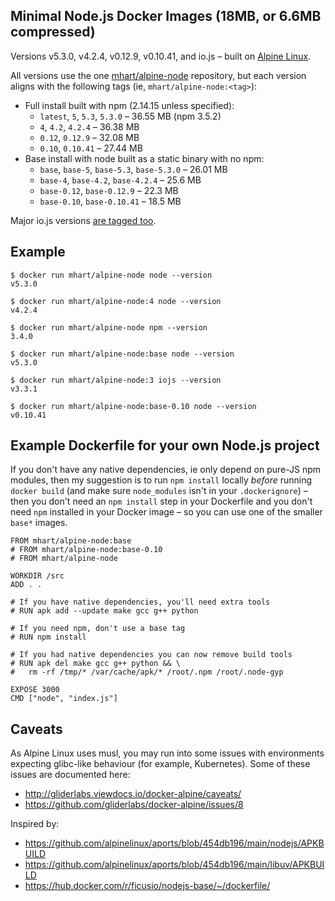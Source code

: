 Minimal Node.js Docker Images (18MB, or 6.6MB compressed)
---------------------------------------------------------

Versions v5.3.0, v4.2.4, v0.12.9, v0.10.41, and io.js – built on [Alpine Linux](https://alpinelinux.org/).

All versions use the one [mhart/alpine-node](https://hub.docker.com/r/mhart/alpine-node/) repository,
but each version aligns with the following tags (ie, `mhart/alpine-node:<tag>`):

- Full install built with npm (2.14.15 unless specified):
  - `latest`, `5`, `5.3`, `5.3.0` – 36.55 MB (npm 3.5.2)
  - `4`, `4.2`, `4.2.4` – 36.38 MB
  - `0.12`, `0.12.9` – 32.08 MB
  - `0.10`, `0.10.41` – 27.44 MB
- Base install with node built as a static binary with no npm:
  - `base`, `base-5`, `base-5.3`, `base-5.3.0` – 26.01 MB
  - `base-4`, `base-4.2`, `base-4.2.4` – 25.6 MB
  - `base-0.12`, `base-0.12.9` – 22.3 MB
  - `base-0.10`, `base-0.10.41` – 18.5 MB

Major io.js versions [are tagged too](https://hub.docker.com/r/mhart/alpine-node/tags/).

Example
-------

    $ docker run mhart/alpine-node node --version
    v5.3.0

    $ docker run mhart/alpine-node:4 node --version
    v4.2.4

    $ docker run mhart/alpine-node npm --version
    3.4.0

    $ docker run mhart/alpine-node:base node --version
    v5.3.0

    $ docker run mhart/alpine-node:3 iojs --version
    v3.3.1

    $ docker run mhart/alpine-node:base-0.10 node --version
    v0.10.41

Example Dockerfile for your own Node.js project
-----------------------------------------------

If you don't have any native dependencies, ie only depend on pure-JS npm
modules, then my suggestion is to run `npm install` locally *before* running
`docker build` (and make sure `node_modules` isn't in your `.dockerignore`) –
then you don't need an `npm install` step in your Dockerfile and you don't need
`npm` installed in your Docker image – so you can use one of the smaller
`base*` images.

    FROM mhart/alpine-node:base
    # FROM mhart/alpine-node:base-0.10
    # FROM mhart/alpine-node

    WORKDIR /src
    ADD . .

    # If you have native dependencies, you'll need extra tools
    # RUN apk add --update make gcc g++ python

    # If you need npm, don't use a base tag
    # RUN npm install

    # If you had native dependencies you can now remove build tools
    # RUN apk del make gcc g++ python && \
    #   rm -rf /tmp/* /var/cache/apk/* /root/.npm /root/.node-gyp

    EXPOSE 3000
    CMD ["node", "index.js"]

Caveats
-------

As Alpine Linux uses musl, you may run into some issues with environments
expecting glibc-like behaviour (for example, Kubernetes). Some of these issues
are documented here:

- http://gliderlabs.viewdocs.io/docker-alpine/caveats/
- https://github.com/gliderlabs/docker-alpine/issues/8

Inspired by:

- https://github.com/alpinelinux/aports/blob/454db196/main/nodejs/APKBUILD
- https://github.com/alpinelinux/aports/blob/454db196/main/libuv/APKBUILD
- https://hub.docker.com/r/ficusio/nodejs-base/~/dockerfile/
